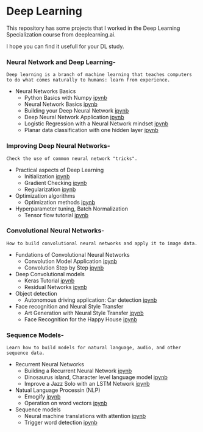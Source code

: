 # Deep Learning
This repository has some projects that I worked in the Deep Learning Specialization course from deeplearning.ai.

I hope you can find it usefull for your DL study.

### Neural Network and Deep Learning-

`Deep learning is a branch of machine learning that teaches computers to do what comes naturally to humans: learn from experience.`

* Neural Networks Basics
  * Python Basics with Numpy [ipynb](Neural-Network-and-Deep-Learning/Python+Basics+With+Numpy+v3.ipynb)
  * Neural Network Basics [ipynb](Neural-Network-and-Deep-Learning/Neural-Network-Basics.ipynb)
  * Building your Deep Neural Network [ipynb](Neural-Network-and-Deep-Learning/Building+your+Deep+Neural+Network+-+Step+by+Step+v8+local.ipynb)
  * Deep Neural Network Application [ipynb](Neural-Network-and-Deep-Learning/Deep+Neural+Network+-+Application+v8+local.ipynb)
  * Logistic Regression with a Neural Network mindset [ipynb](Neural-Network-and-Deep-Learning/Logistic+Regression+with+a+Neural+Network+mindset+v5.ipynb)
  * Planar data classification with one hidden layer [ipynb](Neural-Network-and-Deep-Learning/Planar+data+classification+with+one+hidden+layer+v5.ipynb)

### Improving Deep Neural Networks-

`Check the use of common neural network "tricks".`

* Practical aspects of Deep Learning
  * Initialization [ipynb](Improving-Deep-Neural-Networks/Initialization.ipynb)
  * Gradient Checking [ipynb](Improving-Deep-Neural-Networks/Gradient+Checking+v1.ipynb)
  * Regularization [ipynb](Improving-Deep-Neural-Networks/Regularization+-+v2.ipynb)
* Optimization algorithms
  * Optimization methods [ipynb](Improving-Deep-Neural-Networks/Optimization+methods1.ipynb)
* Hyperparameter tuning, Batch Normalization
  * Tensor flow tutorial [ipynb](Improving-Deep-Neural-Networks/Tensorflow+Tutorial.ipynb)

### Convolutional Neural Networks-

`How to build convolutional neural networks and apply it to image data.`

* Fundations of Convolutional Neural Networks
  * Convolution Model Application [ipynb](Convolutional-Neural-Networks/Convolution+model+-+Application+-+v1.ipynb)
  * Convolution Step by Step [ipynb](Convolutional-Neural-Networks/Convolution+model+-+Step+by+Step+-+v2.ipynb)
* Deep Convolutional models
  * Keras Tutorial [ipynb](Convolutional-Neural-Networks/Keras+-+Tutorial+-+Happy+House+v2.ipynb)
  * Residual Networks [ipynb](Convolutional-Neural-Networks/Residual+Networks+-+v2.ipynb)
* Object detection
  * Autonomous driving application: Car detection [ipynb](Convolutional-Neural-Networks/Autonomous+driving+application+-+Car+detection+-+v3.ipynb)
* Face recognition and Neural Style Transfer
  * Art Generation with Neural Style Transfer [ipynb](Convolutional-Neural-Networks/Art+Generation+with+Neural+Style+Transfer+-+v2.ipynb)
  * Face Recognition for the Happy House [ipynb](Convolutional-Neural-Networks/Face+Recognition+for+the+Happy+House+-+v3.ipynb)

### Sequence Models-

`Learn how to build models for natural language, audio, and other sequence data.`

* Recurrent Neural Networks
  * Building a Recurrent Neural Network [ipynb](Sequence-Models/Building+a+Recurrent+Neural+Network+-+Step+by+Step+-+v3.ipynb)
  * Dinosaurus island, Character level language model [ipynb](Sequence-Models/Dinosaurus+Island+--+Character+level+language+model+final+-+v3.ipynb)
  * Improve a Jazz Solo with an LSTM Network [ipynb](Sequence-Models/Improvise+a+Jazz+Solo+with+an+LSTM+Network+-+v3.ipynb)
* Natual Language Processin (NLP)
  * Emogify [ipynb](Sequence-Models/Emojify+-+v2.ipynb)
  * Operation on word vectors [ipynb](Sequence-Models/Operations+on+word+vectors+-+v2.ipynb)
* Sequence models
  * Neural machine translations with attention [ipynb](Sequence-Models/Neural+machine+translation+with+attention+-+v4.ipynb)
  * Trigger word detection [ipynb](Sequence-Models/Trigger+word+detection+-+v1.ipynb)